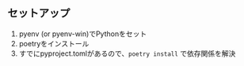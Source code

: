 ## セットアップ

1. pyenv (or pyenv-win)でPythonをセット
2. poetryをインストール
3. すでにpyproject.tomlがあるので、`poetry install` で依存関係を解決
